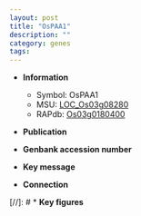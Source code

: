 ```yaml
---
layout: post
title: "OsPAA1"
description: ""
category: genes
tags: 
---
```


* **Information**  
    + Symbol: OsPAA1  
    + MSU: [LOC_Os03g08280](http://rice.uga.edu/cgi-bin/ORF_infopage.cgi?orf=LOC_Os03g08280)  
    + RAPdb: [Os03g0180400](http://rapdb.dna.affrc.go.jp/viewer/gbrowse_details/irgsp1?name=Os03g0180400)  

* **Publication**  

* **Genbank accession number**  

* **Key message**  

* **Connection**  

[//]: # * **Key figures**  


